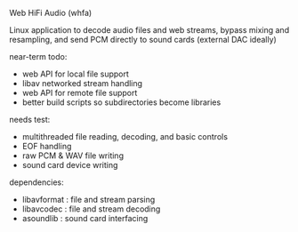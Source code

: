Web HiFi Audio (whfa)

Linux application to decode audio files and web streams, bypass mixing and resampling, and send PCM directly to sound cards (external DAC ideally)

near-term todo:

- web API for local file support
- libav networked stream handling
- web API for remote file support
- better build scripts so subdirectories become libraries

needs test:

- multithreaded file reading, decoding, and basic controls
- EOF handling
- raw PCM & WAV file writing
- sound card device writing

dependencies:

- libavformat : file and stream parsing
- libavcodec : file and stream decoding
- asoundlib : sound card interfacing
